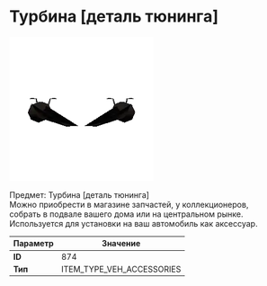 # Турбина [деталь тюнинга]

![Item Image](../img/874.webp?raw=true)

Предмет: Турбина [деталь тюнинга]<br>Можно приобрести в магазине запчастей, у коллекционеров,<br>собрать в подвале вашего дома или на центральном рынке.<br>Используется для установки на ваш автомобиль как аксессуар.


| Параметр | Значение |
|----------|----------|
| **ID** | 874 |
| **Тип** | ITEM_TYPE_VEH_ACCESSORIES |

